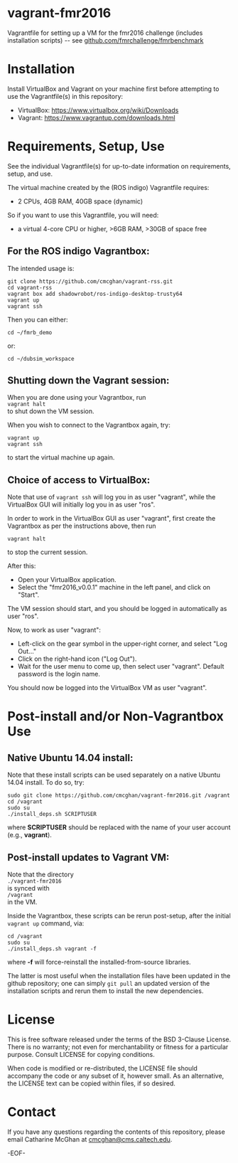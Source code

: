 # vagrant-fmr2016
Vagrantfile for setting up a VM for the fmr2016 challenge (includes installation scripts) -- see [github.com/fmrchallenge/fmrbenchmark](https://github.com/fmrchallenge/fmrbenchmark)


Installation
============

Install VirtualBox and Vagrant on your machine first before attempting to use the Vagrantfile(s) in this repository:
* VirtualBox: https://www.virtualbox.org/wiki/Downloads
* Vagrant: https://www.vagrantup.com/downloads.html


Requirements, Setup, Use
========================

See the individual Vagrantfile(s) for up-to-date information on requirements, setup, and use.

The virtual machine created by the (ROS indigo) Vagrantfile requires:
* 2 CPUs, 4GB RAM, 40GB space (dynamic)

So if you want to use this Vagrantfile, you will need:
* a virtual 4-core CPU or higher, >6GB RAM, >30GB of space free

For the ROS indigo Vagrantbox:
----------------------------

The intended usage is:

    git clone https://github.com/cmcghan/vagrant-rss.git
    cd vagrant-rss
    vagrant box add shadowrobot/ros-indigo-desktop-trusty64
    vagrant up
    vagrant ssh

Then you can either:

    cd ~/fmrb_demo

or:

    cd ~/dubsim_workspace


Shutting down the Vagrant session:
----------------------------------

When you are done using your Vagrantbox, run  
`vagrant halt`  
to shut down the VM session.

When you wish to connect to the Vagrantbox again, try:

    vagrant up
    vagrant ssh

to start the virtual machine up again.

Choice of access to VirtualBox:
-------------------------------

Note that use of `vagrant ssh` will log you in as user "vagrant", while the VirtualBox GUI will initially log you in as user "ros".

In order to work in the VirtualBox GUI as user "vagrant", first create the Vagrantbox as per the instructions above, then run

    vagrant halt

to stop the current session.

After this:
* Open your VirtualBox application.
* Select the "fmr2016_v0.0.1" machine in the left panel, and click on "Start".

The VM session should start, and you should be logged in automatically as user "ros".

Now, to work as user "vagrant":
* Left-click on the gear symbol in the upper-right corner, and select "Log Out..."
* Click on the right-hand icon ("Log Out").
* Wait for the user menu to come up, then select user "vagrant". Default password is the login name.

You should now be logged into the VirtualBox VM as user "vagrant".


Post-install and/or Non-Vagrantbox Use
======================================

Native Ubuntu 14.04 install:
----------------------------

Note that these install scripts can be used separately on a native Ubuntu 14.04 install. To do so, try:

    sudo git clone https://github.com/cmcghan/vagrant-fmr2016.git /vagrant
    cd /vagrant
    sudo su
    ./install_deps.sh SCRIPTUSER

where **SCRIPTUSER** should be replaced with the name of your user account (e.g., **vagrant**).

Post-install updates to Vagrant VM:
-----------------------------------

Note that the directory  
`./vagrant-fmr2016`  
is synced with  
`/vagrant`  
in the VM.

Inside the Vagrantbox, these scripts can be rerun post-setup, after the initial `vagrant up` command, via:

    cd /vagrant
    sudo su
    ./install_deps.sh vagrant -f

where **-f** will force-reinstall the installed-from-source libraries.

The latter is most useful when the installation files have been updated in the github repository; one can simply `git pull` an updated version of the installation scripts and rerun them to install the new dependencies.


License
=======

This is free software released under the terms of the BSD 3-Clause License. There is no warranty; not even for merchantability or fitness for a particular purpose. Consult LICENSE for copying conditions.

When code is modified or re-distributed, the LICENSE file should accompany the code or any subset of it, however small. As an alternative, the LICENSE text can be copied within files, if so desired.


Contact
=======

If you have any questions regarding the contents of this repository, please email Catharine McGhan at <cmcghan@cms.caltech.edu>.

-EOF-
